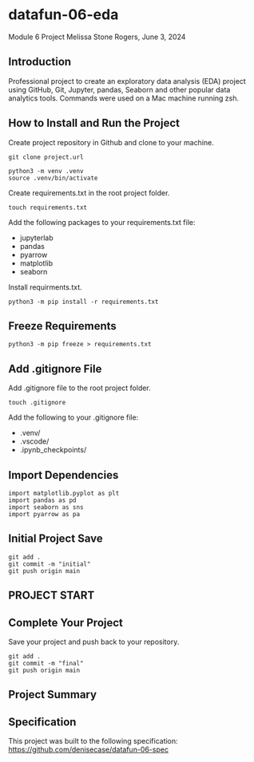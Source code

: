 # datafun-06-eda
Module 6 Project
Melissa Stone Rogers, June 3, 2024

## Introduction
Professional project to create an exploratory data analysis (EDA) project using GitHub, Git, Jupyter, pandas, Seaborn and other popular data analytics tools.
Commands were used on a Mac machine running zsh.  

## How to Install and Run the Project
Create project repository in Github and clone to your machine.

```
git clone project.url
```

```
python3 -m venv .venv
source .venv/bin/activate
```

Create requirements.txt in the root project folder. 
```
touch requirements.txt
```
Add the following packages to your requirements.txt file:
- jupyterlab
- pandas
- pyarrow
- matplotlib
- seaborn

Install requirments.txt. 
```
python3 -m pip install -r requirements.txt
```

## Freeze Requirements

```
python3 -m pip freeze > requirements.txt
```

## Add .gitignore File
Add .gitignore file to the root project folder. 
```
touch .gitignore
```
Add the following to your .gitignore file: 
- .venv/
- .vscode/
- .ipynb_checkpoints/

## Import Dependencies 

```
import matplotlib.pyplot as plt
import pandas as pd
import seaborn as sns
import pyarrow as pa
```

## Initial Project Save
```
git add .
git commit -m "initial"                         
git push origin main
```

## PROJECT START


## Complete Your Project
Save your project and push back to your repository. 
```
git add .
git commit -m "final"                         
git push origin main
```

## Project Summary


## Specification

This project was built to the following specification:
https://github.com/denisecase/datafun-06-spec